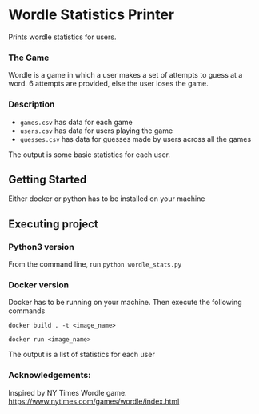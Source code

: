# Wordle Statistics Printer
Prints wordle statistics for users.

### The Game
Wordle is a game in which a user makes a set of attempts to guess at a word. 6 attempts are provided, else the user loses the game.

### Description
- `games.csv` has data for each game
- `users.csv` has data for users playing the game
- `guesses.csv` has data for guesses made by users across all the games

The output is some basic statistics for each user.

## Getting Started
Either docker or python has to be installed on your machine

## Executing project

### Python3 version
From the command line, run 
`python wordle_stats.py`

### Docker version
Docker has to be running on your machine. Then execute the following commands

`docker build . -t <image_name>`

`docker run <image_name>`

The output is a list of statistics for each user

### Acknowledgements:
Inspired by NY Times Wordle game.
https://www.nytimes.com/games/wordle/index.html
